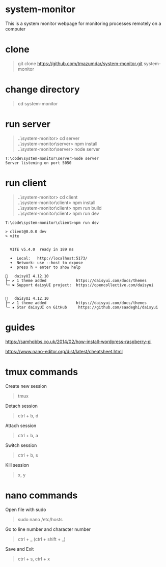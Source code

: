 # system-monitor
This is a system monitor webpage for monitoring processes remotely on a computer

# clone 
> git clone https://github.com/tmazumdar/system-monitor.git system-monitor

# change directory
> cd system-monitor

# run server
> ..\system-monitor> cd server  
> ..\system-monitor\server> npm install  
> ..\system-monitor\server> node server

```
T:\code\system-monitor\server>node server
Server listening on port 5050
```

# run client
> ..\system-monitor> cd client  
> ..\system-monitor\client> npm install  
> ..\system-monitor\client> npm run build  
> ..\system-monitor\client> npm run dev  

```
T:\code\system-monitor\client>npm run dev

> client@0.0.0 dev
> vite


  VITE v5.4.0  ready in 189 ms

  ➜  Local:   http://localhost:5173/
  ➜  Network: use --host to expose
  ➜  press h + enter to show help

🌼   daisyUI 4.12.10
├─ ✔︎ 1 theme added             https://daisyui.com/docs/themes
╰─ ❤︎ Support daisyUI project:  https://opencollective.com/daisyui


🌼   daisyUI 4.12.10
├─ ✔︎ 1 theme added             https://daisyui.com/docs/themes
╰─ ★ Star daisyUI on GitHub     https://github.com/saadeghi/daisyui
```

# guides
https://samhobbs.co.uk/2014/02/how-install-wordpress-raspberry-pi

https://www.nano-editor.org/dist/latest/cheatsheet.html

# tmux commands
Create new session
> tmux

Detach session
> ctrl + b, d

Attach session
> ctrl + b, a

Switch session
> ctrl + b, s

Kill session
> x, y

# nano commands
Open file with sudo
> sudo nano /etc/hosts

Go to line number and character number
> ctrl + _ (ctrl + shift + _)

Save and Exit
> ctrl + s, ctrl + x


